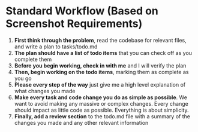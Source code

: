 # Standard Workflow (Based on Screenshot Requirements)

1. **First think through the problem**, read the codebase for relevant files, and write a plan to tasks/todo.md
2. **The plan should have a list of todo items** that you can check off as you complete them
3. **Before you begin working, check in with me** and I will verify the plan
4. **Then, begin working on the todo items**, marking them as complete as you go
5. **Please every step of the way** just give me a high level explanation of what changes you made
6. **Make every task and code change you do as simple as possible**. We want to avoid making any massive or complex changes. Every change should impact as little code as possible. Everything is about simplicity.
7. **Finally, add a review section** to the todo.md file with a summary of the changes you made and any other relevant information